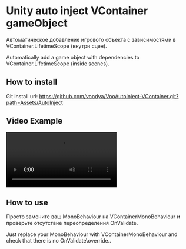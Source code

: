 
# Unity auto inject VContainer gameObject

Автоматическое добавление игрового объекта с зависимостями в VContainer.LifetimeScope (внутри сцен).

Automatically add a game object with dependencies to VContainer.LifetimeScope (inside scenes).




## How to install

Git install url: https://github.com/voodya/VooAutoInject-VContainer.git?path=Assets/AutoInject
## Video Example

![Video](https://www.voodyadev.online/GitContent/VooAutoInject-VContainer.mp4)


## How to use

Просто замените ваш MonoBehaviour на VContainerMonoBehaviour и проверьте отсутствие переопределения OnValidate.

Just replace your MonoBehaviour with VContainerMonoBehaviour and check that there is no OnValidate\override..
